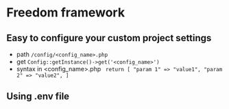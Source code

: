 # Freedom framework

## Easy to configure your custom project settings

- path ```/config/<config_name>.php```
- get ```Config::getInstance()->get('<config_name>')```
- syntax in <config_name>.php ```
  return [
  "param 1" => "value1",
  "param 2" => "value2",
  ]```

## Using .env file
